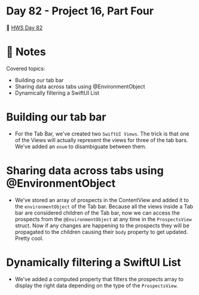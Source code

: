 # Day 82 - Project 16, Part Four

🔗 [HWS Day 82](https://www.hackingwithswift.com/100/swiftui/82)

# 📝 Notes

Covered topics:

- Building our tab bar
- Sharing data across tabs using @EnvironmentObject
- Dynamically filtering a SwiftUI List

# Building our tab bar

- For the Tab Bar, we've created two `SwiftUI Views`. The trick is that one of the Views will actually represent the views for three of the tab bars. We've added an `enum` to disambiguate between them.

# Sharing data across tabs using @EnvironmentObject

- We've stored an array of prospects in the ContentView and added it to the `environmentObject` of the Tab bar. Because all the views inside a Tab bar are considered children of the Tab bar, now we can access the prospects from the `@EnvironmentObject` at any time in the `ProspectsView` struct. Now if any changes are happening to the prospects they will be propagated to the children causing their `body` property to get updated. Pretty cool.

# Dynamically filtering a SwiftUI List

- We've added a computed property that filters the prospects array to display the right data depending on the type of the `ProspectsView`. 